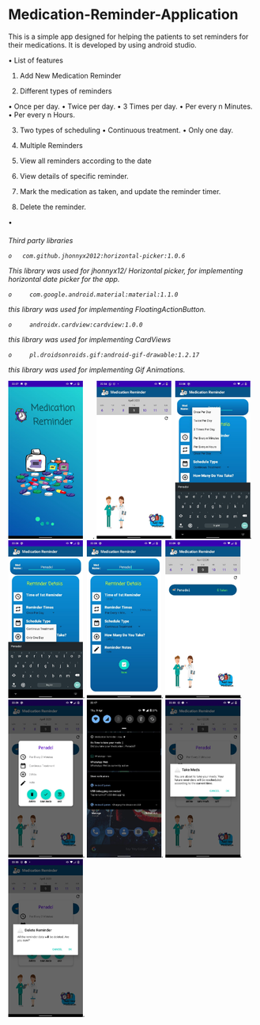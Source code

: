 # Medication-Reminder-Application
This is a simple app designed for helping the patients to set reminders for their medications. It is developed by using android studio.

•	List of features

1.	Add New Medication Reminder

2.	Different types of reminders

   •	Once per day.
   •	Twice per day.
   •	3 Times per day.
   •	Per every n Minutes.
   •	Per every n Hours.

3.	Two types of scheduling
   •	Continuous treatment.
   •	Only one day.

4.	Multiple Reminders 
5.	View all reminders according to the date
6.	View details of specific reminder.
7.	Mark the medication as taken, and update the reminder timer.
8.	Delete the reminder.

  •<h6>	Third party libraries

    o   com.github.jhonnyx2012:horizontal-picker:1.0.6

This library was used for jhonnyx12/ Horizontal picker, for implementing horizontal date picker for the app.  

    o	  com.google.android.material:material:1.1.0

this library was used for implementing FloatingActionButton.

    o	  androidx.cardview:cardview:1.0.0

this library was used for implementing CardViews 

    o	  pl.droidsonroids.gif:android-gif-drawable:1.2.17

this library was used for implementing Gif Animations. 



<img src="/img/image007.jpg" width="30%" height="30%" style="margin-right:20px">.
<img src="/img/image005.jpg" width="30%" height="30%">.
<img src="/img/image011.jpg" width="30%" height="30%">.
<img src="/img/image009.jpg" width="30%" height="30%">.
<img src="/img/image013.jpg" width="30%" height="30%">.
<img src="/img/image015.jpg" width="30%" height="30%">.
<img src="/img/image017.jpg" width="30%" height="30%">.
<img src="/img/image019.jpg" width="30%" height="30%">.
<img src="/img/image021.jpg" width="30%" height="30%">.
<img src="/img/image023.jpg" width="30%" height="30%">.




